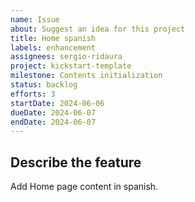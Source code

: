 ```yaml
---
name: Issue
about: Suggest an idea for this project
title: Home spanish
labels: enhancement
assignees: sergio-ridaura
project: kickstart-template
milestone: Contents initialization
status: backlog
efforts: 3
startDate: 2024-06-06
dueDate: 2024-06-07
endDate: 2024-06-07
---
```


## Describe the feature

Add Home page content in spanish.
